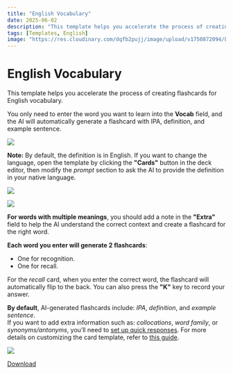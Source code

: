 ```yaml
---
title: "English Vocabulary"
date: 2025-06-02
description: "This template helps you accelerate the process of creating flashcards for English vocabulary."
tags: [Templates, English]
image: "https://res.cloudinary.com/dqfb2pujj/image/upload/v1750872094/Langki/j5nfqgtm6bpxuev93ztl.png"
---
```


# English Vocabulary

This template helps you accelerate the process of creating flashcards for English vocabulary.

<!--truncate-->

You only need to enter the word you want to learn into the **Vocab** field, and the AI will automatically generate a flashcard with IPA, definition, and example sentence.

![](https://res.cloudinary.com/dqfb2pujj/image/upload/v1750875212/Langki/wjsy7ddljsljzzsah1tx.gif)

**Note:** By default, the definition is in English. If you want to change the language, open the template by clicking the **"Cards"** button in the deck editor, then modify the _prompt_ section to ask the AI to provide the definition in your native language.

![](https://res.cloudinary.com/dqfb2pujj/image/upload/v1750492139/Langki/wpl2vsguarqindjfryqj.png)

![](https://res.cloudinary.com/dqfb2pujj/image/upload/v1750872270/Langki/ecxo8hahpnowhnaursgq.png)

**For words with multiple meanings**, you should add a note in the **"Extra"** field to help the AI understand the correct context and create a flashcard for the right word.

**Each word you enter will generate 2 flashcards**:

- One for recognition.
- One for recall.

For the _recall_ card, when you enter the correct word, the flashcard will automatically flip to the back. You can also press the **"K"** key to record your answer.

**By default**, AI-generated flashcards include: _IPA_, _definition_, and _example sentence_.  
If you want to add extra information such as: _collocations_, _word family_, or _synonyms/antonyms_, you’ll need to [set up quick responses](https://langki.net/docs/langki_configuration#suggested-responses). For more details on customizing the card template, refer to [this guide](https://langki.net/docs/langki_configuration).

![](https://res.cloudinary.com/dqfb2pujj/image/upload/v1750872639/Langki/hulrrhol6ol6nyoii1ia.png)

<a href="https://drive.google.com/file/d/14KOJLMcXpPP5lieXhk-dHXKxB3qCHFC8/view?usp=sharing" target="_blank" class="download-btn">
  Download
</a>
